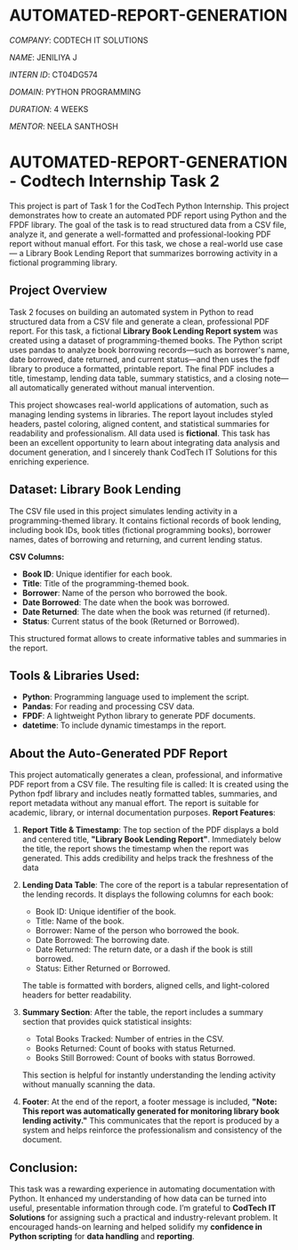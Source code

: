 # AUTOMATED-REPORT-GENERATION

*COMPANY*: CODTECH IT SOLUTIONS

*NAME*: JENILIYA J

*INTERN ID*: CT04DG574

*DOMAIN*: PYTHON PROGRAMMING

*DURATION*: 4 WEEKS

*MENTOR*:  NEELA SANTHOSH

# AUTOMATED-REPORT-GENERATION - Codtech Internship Task 2
This project is part of Task 1 for the CodTech Python Internship. This project demonstrates how to create an automated PDF report using Python and the FPDF library. The goal of the task is to read structured data from a CSV file, analyze it, and generate a well-formatted and professional-looking PDF report without manual effort. For this task, we chose a real-world use case — a Library Book Lending Report that summarizes borrowing activity in a fictional programming library.

## Project Overview
Task 2 focuses on building an automated system in Python to read structured data from a CSV file and generate a clean, professional PDF report. For this task, a fictional **Library Book Lending Report system** was created using a dataset of programming-themed books. The Python script uses pandas to analyze book borrowing records—such as borrower's name, date borrowed, date returned, and current status—and then uses the fpdf library to produce a formatted, printable report. The final PDF includes a title, timestamp, lending data table, summary statistics, and a closing note—all automatically generated without manual intervention.

This project showcases real-world applications of automation, such as managing lending systems in libraries. The report layout includes styled headers, pastel coloring, aligned content, and statistical summaries for readability and professionalism. All data used is **fictional**. This task has been an excellent opportunity to learn about integrating data analysis and document generation, and I sincerely thank CodTech IT Solutions for this enriching experience.

## Dataset: Library Book Lending
The CSV file used in this project simulates lending activity in a programming-themed library. It contains fictional records of book lending, including book IDs, book titles (fictional programming books), borrower names, dates of borrowing and returning, and current lending status.

**CSV Columns:**
- **Book ID**: Unique identifier for each book.
- **Title**: Title of the programming-themed book.
- **Borrower**: Name of the person who borrowed the book.
- **Date Borrowed**: The date when the book was borrowed.
- **Date Returned**: The date when the book was returned (if returned).
- **Status**: Current status of the book (Returned or Borrowed).

This structured format allows to create informative tables and summaries in the report.

## Tools & Libraries Used:
- **Python**: Programming language used to implement the script.
- **Pandas**: For reading and processing CSV data.
- **FPDF**: A lightweight Python library to generate PDF documents.
- **datetime**: To include dynamic timestamps in the report.

## About the Auto-Generated PDF Report
This project automatically generates a clean, professional, and informative PDF report from a CSV file. The resulting file is called:
It is created using the Python fpdf library and includes neatly formatted tables, summaries, and report metadata without any manual effort. The report is suitable for academic, library, or internal documentation purposes.
**Report Features**:
1. **Report Title & Timestamp**: The top section of the PDF displays a bold and centered title, **"Library Book Lending Report"**. Immediately below the title, the report shows the timestamp when the report was generated. This adds credibility and helps track the freshness of the data
2. **Lending Data Table**: The core of the report is a tabular representation of the lending records. It displays the following columns for each book:
   - Book ID: Unique identifier of the book.
   - Title: Name of the book.
   - Borrower: Name of the person who borrowed the book.
   - Date Borrowed: The borrowing date.
   - Date Returned: The return date, or a dash if the book is still borrowed.
   - Status: Either Returned or Borrowed.

   The table is formatted with borders, aligned cells, and light-colored headers for better readability.
  
3. **Summary Section**: After the table, the report includes a summary section that provides quick statistical insights:
   - Total Books Tracked: Number of entries in the CSV.
   - Books Returned: Count of books with status Returned.
   - Books Still Borrowed: Count of books with status Borrowed.
    
   This section is helpful for instantly understanding the lending activity without manually scanning the data.
  
4. **Footer**: At the end of the report, a footer message is included, **"Note: This report was automatically generated for monitoring library book lending activity."**
  This communicates that the report is produced by a system and helps reinforce the professionalism and consistency of the document.

## Conclusion:
This task was a rewarding experience in automating documentation with Python. It enhanced my understanding of how data can be turned into useful, presentable information through code. I’m grateful to **CodTech IT Solutions** for assigning such a practical and industry-relevant problem. It encouraged hands-on learning and helped solidify my **confidence in Python scripting** for **data handling** and **reporting**.













